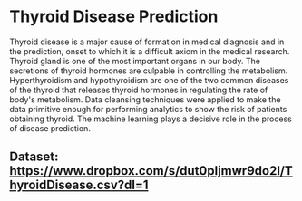 # Thyroid Disease Prediction

Thyroid disease is a major cause of formation in medical diagnosis and in the prediction, onset to which it is a difficult axiom in the medical research. Thyroid gland is one of the most important organs in our body. The secretions of thyroid hormones are culpable in controlling the metabolism. Hyperthyroidism and hypothyroidism are one of the two common diseases of the thyroid that releases thyroid hormones in regulating the rate of body's metabolism. Data cleansing techniques were applied to make the data primitive enough for performing analytics to show the risk of patients obtaining thyroid. The machine learning plays a decisive role in the process of disease prediction.

## Dataset: https://www.dropbox.com/s/dut0pljmwr9do2l/ThyroidDisease.csv?dl=1
